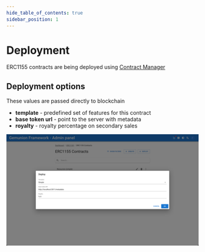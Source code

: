 ```yaml
---
hide_table_of_contents: true
sidebar_position: 1
---
```


# Deployment

ERC1155 contracts are being deployed using [Contract Manager](/admin/miscellaneous/contract-manager/)

## Deployment options

These values are passed directly to blockchain

- **template** - predefined set of features for this contract
- **base token url** - point to the server with metadata
- **royalty** - royalty percentage on secondary sales

![ERC1155 contract deploy dialog](/img/admin/hierarchy/erc1155/contract_deploy_dialog.png)
